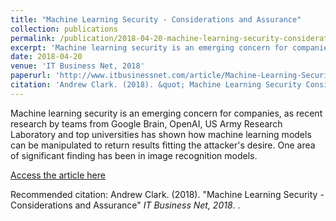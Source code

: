 ```yaml
---
title: "Machine Learning Security - Considerations and Assurance"
collection: publications
permalink: /publication/2018-04-20-machine-learning-security-considerations
excerpt: 'Machine learning security is an emerging concern for companies, as recent research by teams from Google Brain, OpenAI, US Army Research Laboratory and top universities has shown how machine learning models can be manipulated to return results fitting the attacker's desire. One area of significant finding has been in image recognition models.'
date: 2018-04-20
venue: 'IT Business Net, 2018'
paperurl: 'http://www.itbusinessnet.com/article/Machine-Learning-Security---Considerations-and-Assurance--5373956'
citation: 'Andrew Clark. (2018). &quot; Machine Learning Security Considerations and Assurance &quot; IT Business Net, 2018'
---
```

Machine learning security is an emerging concern for companies, as recent research by teams from Google Brain, OpenAI, US Army Research Laboratory and top universities has shown how machine learning models can be manipulated to return results fitting the attacker's desire. One area of significant finding has been in image recognition models. 

[Access the article here](http://www.itbusinessnet.com/article/Machine-Learning-Security---Considerations-and-Assurance--5373956)

Recommended citation: Andrew Clark. (2018). "Machine Learning Security - Considerations and Assurance" <i>IT Business Net, 2018</i>.
.
